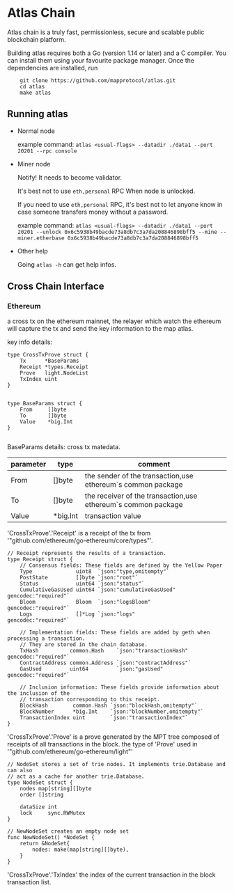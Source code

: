 # Atlas Chain

Atlas chain is a truly fast, permissionless, secure and scalable public blockchain platform.

Building atlas requires both a Go (version 1.14 or later) and a C compiler.
You can install them using your favourite package manager.
Once the dependencies are installed, run

```
    git clone https://github.com/mapprotocol/atlas.git
    cd atlas
    make atlas
```

## Running atlas

- Normal node

  example command:
  `atlas <usual-flags> --datadir ./data1 --port 20201 --rpc console`

- Miner node
  
  Notify! It needs to become validator. 

  It's best not to use `eth,personal` RPC  When node is unlocked. 
  
  If you need to use `eth,personal` RPC, it's best not to let anyone know in case someone transfers money without a password.
  
  example command:
  `atlas <usual-flags> --datadir ./data1 --port 20201 --unlock 0x6c5938b49bacde73a8db7c3a7da208846898bff5 --mine --miner.etherbase 0x6c5938b49bacde73a8db7c3a7da208846898bff5`

- Other help

  Going `atlas -h` can get help infos.

## Cross Chain Interface

### Ethereum 

a cross tx on the ethereum mainnet, the relayer which watch the ethereum will capture the tx and send the key information 
to the map atlas.

key info details:

```
type CrossTxProve struct {
	Tx      *BaseParams
	Receipt *types.Receipt
	Prove   light.NodeList
	TxIndex uint
}


type BaseParams struct {
	From     []byte
	To       []byte
	Value    *big.Int
}


```
BaseParams details: cross tx matedata.

| parameter   | type      | comment |
| ----------- | ----------| ------- |
| From     | []byte    | the sender of the transaction,use ethereum`s common package |
| To       | []byte    | the receiver of the transaction,use ethereum`s common package |
| Value    | *big.Int  | transaction value |



'CrossTxProve'.'Receipt' is a receipt of the tx from '"github.com/ethereum/go-ethereum/core/types"'.

```
// Receipt represents the results of a transaction.
type Receipt struct {
	// Consensus fields: These fields are defined by the Yellow Paper
	Type              uint8  `json:"type,omitempty"`
	PostState         []byte `json:"root"`
	Status            uint64 `json:"status"`
	CumulativeGasUsed uint64 `json:"cumulativeGasUsed" gencodec:"required"`
	Bloom             Bloom  `json:"logsBloom"         gencodec:"required"`
	Logs              []*Log `json:"logs"              gencodec:"required"`

	// Implementation fields: These fields are added by geth when processing a transaction.
	// They are stored in the chain database.
	TxHash          common.Hash    `json:"transactionHash" gencodec:"required"`
	ContractAddress common.Address `json:"contractAddress"`
	GasUsed         uint64         `json:"gasUsed" gencodec:"required"`

	// Inclusion information: These fields provide information about the inclusion of the
	// transaction corresponding to this receipt.
	BlockHash        common.Hash `json:"blockHash,omitempty"`
	BlockNumber      *big.Int    `json:"blockNumber,omitempty"`
	TransactionIndex uint        `json:"transactionIndex"`
}
```

'CrossTxProve'.'Prove' is a prove generated by the MPT tree composed of receipts of all transactions in the block.
the type of 'Prove' used in '"github.com/ethereum/go-ethereum/light"'

```
// NodeSet stores a set of trie nodes. It implements trie.Database and can also
// act as a cache for another trie.Database.
type NodeSet struct {
	nodes map[string][]byte
	order []string

	dataSize int
	lock     sync.RWMutex
}

// NewNodeSet creates an empty node set
func NewNodeSet() *NodeSet {
	return &NodeSet{
		nodes: make(map[string][]byte),
	}
}

```

'CrossTxProve'.'TxIndex' the index of the current transaction in the block transaction list.
